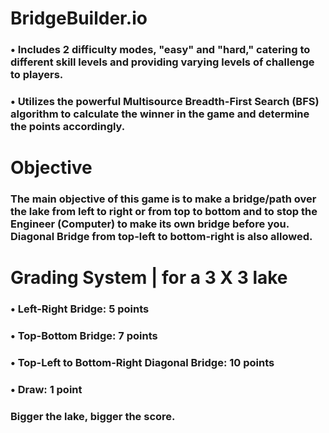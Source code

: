 # BridgeBuilder.io

### • Includes 2 difficulty modes, "easy" and "hard," catering to different skill levels and providing varying levels of challenge to players.
### • Utilizes the powerful Multisource Breadth-First Search (BFS) algorithm to calculate the winner in the game and determine the points accordingly.

# Objective
### The main objective of this game is to make a bridge/path over the lake from left to right or from top to bottom and to stop the Engineer (Computer) to make its own bridge before you. Diagonal Bridge from top-left to bottom-right is also allowed.

# Grading System | for a 3 X 3 lake
### • Left-Right Bridge: 5 points
### • Top-Bottom Bridge: 7 points
### • Top-Left to Bottom-Right Diagonal Bridge: 10 points
### • Draw: 1 point
### Bigger the lake, bigger the score.
